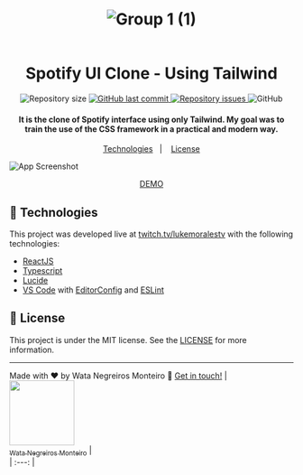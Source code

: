 <h1 align="center">

![Group 1 (1)](https://user-images.githubusercontent.com/90472705/232772814-4caa0ad3-fc2c-411d-85c4-33023886ecdd.png)

<br>
Spotify UI Clone - Using Tailwind
</h1>

<p align="center">

  <img alt="Repository size" src="https://img.shields.io/github/repo-size/WataNegreirosMonteiro/tailwind-spotify-ui-clone.svg">
  <a href="https://github.com/lukemorales/bancointer/commits/master">
    <img alt="GitHub last commit" src="https://img.shields.io/github/last-commit/WataNegreirosMonteiro/tailwind-spotify-ui-clone.svg">
  </a>

  <a href="https://github.com/lukemorales/bancointer/issues">
    <img alt="Repository issues" src="https://img.shields.io/github/issues/WataNegreirosMonteiro/tailwind-spotify-ui-clone.svg">
  </a>

  <img alt="GitHub" src="https://img.shields.io/github/license/WataNegreirosMonteiro/tailwind-spotify-ui-clone.svg">
</p>

<h4 align="center">
  It is the clone of Spotify interface using only Tailwind. My goal was to train the use of the CSS framework in a practical and modern way.
</h4>

<p align="center">
  <a href="#rocket-technologies">Technologies</a>&nbsp;&nbsp;&nbsp;|&nbsp;&nbsp;&nbsp;
  <a href="#memo-license">License</a>
</p>

![App Screenshot](https://user-images.githubusercontent.com/90472705/232779563-36bab8a6-c4e8-4385-8ea8-efdc9ec908e0.png)

<p align="center">
  <a href="https://tailwind-spotify-ui-clone.vercel.app/" target="_blank">
    DEMO
  </a>
</p>

## :rocket: Technologies

This project was developed live at [twitch.tv/lukemoralestv](https://www.twitch.tv/lukemoralestv) with the following technologies:

- [ReactJS](https://reactjs.org/)
- [Typescript][ts]
- [Lucide](https://lucide.dev/)
- [VS Code][vscode] with [EditorConfig][vceditconfig] and [ESLint][vceslint]

## :memo: License

This project is under the MIT license. See the [LICENSE](https://github.com/lukemorales/bancointer/blob/master/LICENSE) for more information.

---

Made with ♥ by Wata Negreiros Monteiro :wave: [Get in touch!](https://www.linkedin.com/in/wata-negreiros-monteiro-2a94ab1a7/)
| [<img src="https://avatars.githubusercontent.com/u/90472705?v=4" width=115><br><sub>Wata Negreiros Monteiro</sub>](https://github.com/WataNegreirosMonteiro) |  
| :---: | 


[ts]: https://www.typescriptlang.org
[vscode]: https://code.visualstudio.com/
[vceditconfig]: https://marketplace.visualstudio.com/items?itemName=EditorConfig.EditorConfig
[vceslint]: https://marketplace.visualstudio.com/items?itemName=dbaeumer.vscode-eslint
